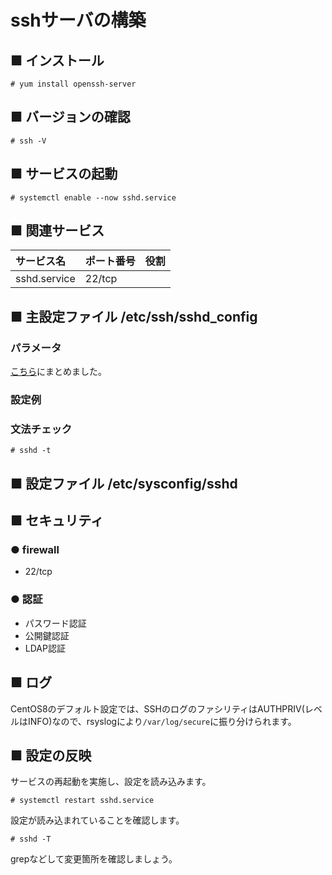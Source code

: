 # sshサーバの構築
## ■ インストール
```
# yum install openssh-server
```
## ■ バージョンの確認
```
# ssh -V
```
## ■ サービスの起動
```
# systemctl enable --now sshd.service
```
## ■ 関連サービス
|サービス名|ポート番号|役割|
|:---|:---|:---|
|sshd.service|22/tcp||

## ■ 主設定ファイル /etc/ssh/sshd_config
### パラメータ
[こちら](https://github.com/thetaru/memorandum/tree/master/OS/Linux/CentOS8/SSH/ssh_server/parameters)にまとめました。
### 設定例
### 文法チェック
```
# sshd -t
```
## ■ 設定ファイル /etc/sysconfig/sshd
## ■ セキュリティ
### ● firewall
- 22/tcp
### ● 認証
- パスワード認証
- 公開鍵認証
- LDAP認証

## ■ ログ
CentOS8のデフォルト設定では、SSHのログのファシリティはAUTHPRIV(レベルはINFO)なので、rsyslogにより`/var/log/secure`に振り分けられます。

## ■ 設定の反映
サービスの再起動を実施し、設定を読み込みます。
```
# systemctl restart sshd.service
```
設定が読み込まれていることを確認します。
```
# sshd -T
```
grepなどして変更箇所を確認しましょう。
